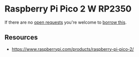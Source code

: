 # Raspberry Pi Pico 2 W RP2350
If there are no [open requests](../../../../issues?q=is%3Aissue+is%3Aopen+%22Raspberry+Pi+Pico+2+W+RP2350%22) you're welcome to [borrow this](../../../../issues/new?title=Borrow%20request%20for%20Raspberry+Pi+Pico+2+W+RP2350&body=1%20piece%20of%20[this](../blob/main/Hardware/Microcontrollers/Raspberry_Pi_Pico_2_W_RP2350.md)%20for%20~2%20weeks.).

## Resources
- https://www.raspberrypi.com/products/raspberry-pi-pico-2/
